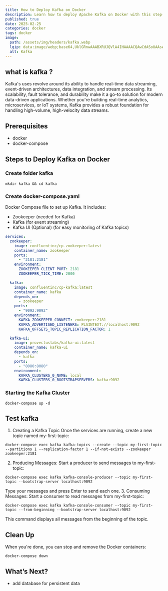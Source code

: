 ```yaml
---
title: How to Deploy Kafka on Docker
description: Learn how to deploy Apache Kafka on Docker with this step-by-step guide. Simplify your Kafka setup with Docker containers.
published: true
date: 2025-02-25
categories: docker
tags: docker
image:
  path: /assets/img/headers/kafka.webp
  lqip: data:image/webp;base64,UklGRnwAAABXRUJQVlA4IHAAAACQAwCdASoUAAsAPpE6mEeloyKhMAgAsBIJaQAD4cnaU3yzX6yAAP71YnkEnZ9hJf831BtGAfJlnQl1KPRuGH59v+5y20rTte6m/wLfR/TjgDZjRfDrrgegGwF/Hxs1ftB2D/6Ao9yywcra+tjgAAAA
  alt: Kafka
---
```


## what is kafka ?
Kafka's uses revolve around its ability to handle real-time data streaming, event-driven architectures, data integration, and stream processing. Its scalability, fault tolerance, and durability make it a go-to solution for modern data-driven applications. Whether you're building real-time analytics, microservices, or IoT systems, Kafka provides a robust foundation for handling high-volume, high-velocity data streams.
## Prerequisites

- docker
- docker-compose

## Steps to Deploy Kafka on Docker
### Create folder kafka 
```shell
mkdir kafka && cd kafka
```
### Create docker-compose.yaml

Docker Compose file to set up Kafka. It includes:
- Zookeeper (needed for Kafka)
- Kafka (for event streaming)
- Kafka UI (Optional) (for easy monitoring of Kafka topics)

```yaml
services:
  zookeeper:
    image: confluentinc/cp-zookeeper:latest
    container_name: zookeeper
    ports:
      - "2181:2181"
    environment:
      ZOOKEEPER_CLIENT_PORT: 2181
      ZOOKEEPER_TICK_TIME: 2000

  kafka:
    image: confluentinc/cp-kafka:latest
    container_name: kafka
    depends_on:
      - zookeeper
    ports:
      - "9092:9092"
    environment:
      KAFKA_ZOOKEEPER_CONNECT: zookeeper:2181
      KAFKA_ADVERTISED_LISTENERS: PLAINTEXT://localhost:9092
      KAFKA_OFFSETS_TOPIC_REPLICATION_FACTOR: 1

  kafka-ui:
    image: provectuslabs/kafka-ui:latest
    container_name: kafka-ui
    depends_on:
      - kafka
    ports:
      - "8080:8080"
    environment:
      KAFKA_CLUSTERS_0_NAME: local
      KAFKA_CLUSTERS_0_BOOTSTRAPSERVERS: kafka:9092
```

### Starting the Kafka Cluster

```shell
docker-compose up -d
```

## Test kafka
1. Creating a Kafka Topic
Once the services are running, create a new topic named my-first-topic:
```shell
docker-compose exec kafka kafka-topics --create --topic my-first-topic --partitions 1 --replication-factor 1 --if-not-exists --zookeeper zookeeper:2181
```
2. Producing Messages: Start a producer to send messages to my-first-topic:
```shell
docker-compose exec kafka kafka-console-producer --topic my-first-topic --bootstrap-server localhost:9092
```
Type your messages and press Enter to send each one.
3. Consuming Messages: Start a consumer to read messages from my-first-topic:
```shell
docker-compose exec kafka kafka-console-consumer --topic my-first-topic --from-beginning --bootstrap-server localhost:9092
```
This command displays all messages from the beginning of the topic.
## Clean Up
When you're done, you can stop and remove the Docker containers:
```shell
docker-compose down
```
## What’s Next?
- add database for persistent data
